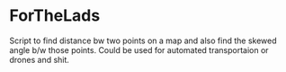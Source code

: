 # ForTheLads

Script to find distance bw two points on a map and also find the skewed angle b/w those points.
Could be used for automated transportaion or drones and shit.
